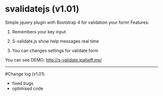 # svalidatejs (v1.01)
Simple jquery plugin with Bootstrap 4 for validation your form!
Features:

1) Remembers your key input

2) S-validate.js show help messages real time

3) You can changes settings for validate form

You can see DEMO: http://s-validate.ipatieff.me/

____________________________________
#Change log (v1.01)
+ fixed bugs
+ optimised code
